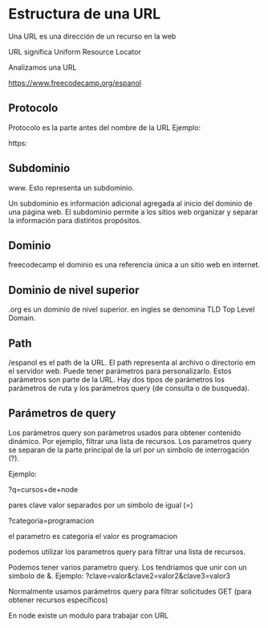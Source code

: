 # Estructura de una URL

Una URL es una dirección de un recurso en la web

URL significa Uniform Resource Locator

Analizamos una URL

https://www.freecodecamp.org/espanol

## Protocolo

Protocolo es la parte antes del nombre de la URL
Ejemplo:

https:

## Subdominio

www. Esto representa un subdominio.

Un subdominio es información adicional agregada al
inicio del dominio de una página web. El subdominio
permite a los sitios web organizar y separar la
información para distintos propósitos.

## Dominio

freecodecamp el dominio es una referencia única a un
sitio web en internet.

## Dominio de nivel superior 

.org es un dominio de nivel superior.
en ingles se denomina TLD Top Level Domain.

## Path

/espanol es el path de la URL.
El path representa al archivo o directorio
em el servidor web.
Puede tener parámetros para personalizarlo.
Estos parámetros son parte de la URL.
Hay dos tipos de parámetros los parámetros de ruta
y los parámetros query (de consulta o de busqueda).

## Parámetros de query

Los parámetros query son parámetros usados para
obtener contenido dinámico. Por ejemplo,
filtrar una lista de recursos.
Los parametros query se separan de la parte
principal de la url por un simbolo de interrogación (?).

Ejemplo:

?q=cursos+de+node

pares clave valor separados por un simbolo de igual (=)

?categoria=programacion

el parametro es categoria el valor es programacion

podemos utilizar los parametros query para filtrar
una lista de recursos.

Podemos tener varios parametro query.
Los tendriamos que unir con un simbolo de &.
Ejemplo:
?clave=valor&clave2=valor2&clave3=valor3

Normalmente usamos parámetros query para filtrar
solicitudes GET (para obtener recursos específicos)

En node existe un modulo para trabajar con URL
